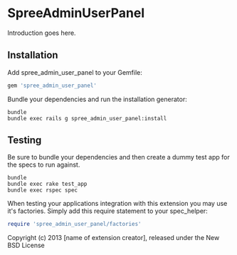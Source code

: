 SpreeAdminUserPanel
===================

Introduction goes here.

Installation
------------

Add spree_admin_user_panel to your Gemfile:

```ruby
gem 'spree_admin_user_panel'
```

Bundle your dependencies and run the installation generator:

```shell
bundle
bundle exec rails g spree_admin_user_panel:install
```

Testing
-------

Be sure to bundle your dependencies and then create a dummy test app for the specs to run against.

```shell
bundle
bundle exec rake test_app
bundle exec rspec spec
```

When testing your applications integration with this extension you may use it's factories.
Simply add this require statement to your spec_helper:

```ruby
require 'spree_admin_user_panel/factories'
```

Copyright (c) 2013 [name of extension creator], released under the New BSD License
